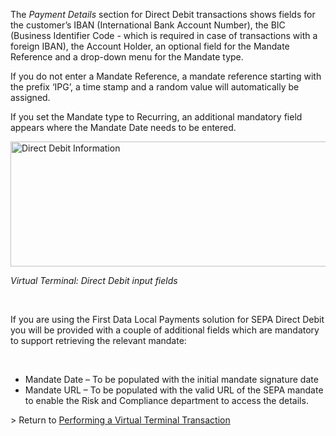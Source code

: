 <span>The <em>Payment Details</em> section for Direct Debit transactions shows fields for the customer’s IBAN (International Bank Account Number), the BIC (Business Identifier Code - which is required in case of transactions with a foreign IBAN), the Account Holder, an optional field for the Mandate Reference and a drop-down menu for the Mandate type.</span>

<span>If you do not enter a Mandate Reference, a mandate reference starting with the prefix ‘IPG’, a time stamp and a random value will automatically be assigned.</span>

<span>If you set the Mandate type to Recurring, an additional mandatory field appears where the Mandate Date needs to be entered.</span>

<img alt="Direct Debit Information" data-align="center" data-entity-type="file" data-entity-uuid="40463448-234f-4803-b30f-9518b031ec85" height="200" src="/files/DirectDebitscreenshot.png" width="703" /> 

_<span>Virtual Terminal: Direct Debit input fields</span>_

&nbsp;

<span>If you are using the First Data Local Payments solution for SEPA Direct Debit you will be provided with a couple of additional fields which are mandatory to support retrieving the relevant mandate:</span>

<span>&nbsp;</span>

  * <span><span><span>Mandate Date – To be populated with the initial mandate signature date</span></span></span>
  * <span><span><span><span><span><span>Mandate URL – To be populated with the valid URL of the SEPA mandate to enable the Risk and Compliance department to access the details.</span></span></span></span></span></span>

<span><span><span><span><span><span>> Return to <a href="http://docs.firstdata.com/org/gateway/node/139">Performing a Virtual Terminal Transaction</a></span></span></span></span></span></span>

<span>&nbsp;</span>

&nbsp;
